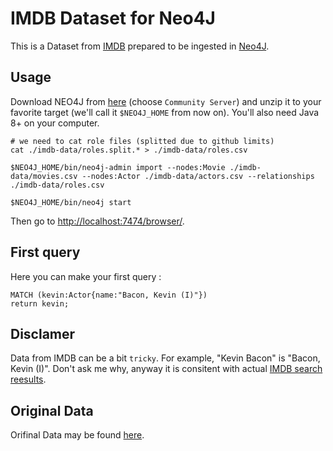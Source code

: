 # IMDB Dataset for Neo4J

This is a Dataset from [IMDB](https://www.imdb.com/) prepared to be ingested in [Neo4J](https://neo4j.com/).

## Usage 

Download NEO4J from [here](https://neo4j.com/download-center/#releases) (choose `Community Server`) and unzip it to your favorite target (we'll call it `$NEO4J_HOME` from now on). You'll also need Java 8+ on your computer.

```
# we need to cat role files (splitted due to github limits)
cat ./imdb-data/roles.split.* > ./imdb-data/roles.csv

$NEO4J_HOME/bin/neo4j-admin import --nodes:Movie ./imdb-data/movies.csv --nodes:Actor ./imdb-data/actors.csv --relationships ./imdb-data/roles.csv

$NEO4J_HOME/bin/neo4j start
```

Then go to [http://localhost:7474/browser/](http://localhost:7474/browser/).

## First query

Here you can make your first query : 

```
MATCH (kevin:Actor{name:"Bacon, Kevin (I)"})
return kevin;
```

## Disclamer 

Data from IMDB can be a bit `tricky`. For example, "Kevin Bacon" is "Bacon, Kevin (I)". Don't ask me why, anyway it is consitent with actual [IMDB search reesults](https://www.imdb.com/find?ref_=nv_sr_fn&q=kevin+bacon&s=all).

## Original Data 

Orifinal Data may be found [here](https://datasets.imdbws.com/).